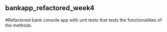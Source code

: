 ## bankapp_refactored_week4
#Refactored bank console app with unit tests that tests the functionalities of the methods.
